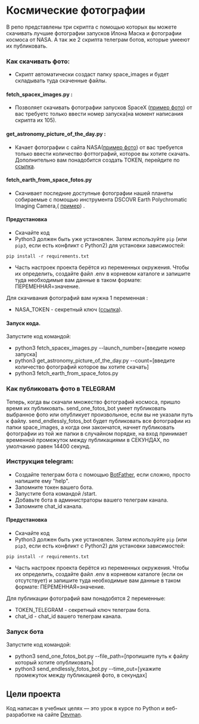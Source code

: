 # Космические фотографии

В репо представлены три скрипта с помощью которых вы можете скачивать лучшие фотографии запусков Илона Маска и
фотографии космоса от NASA.
А так же 2 скрипта телеграм ботов, которые умееют их публиковать.

### Как скачивать фото:

- Скрипт автоматически создаст папку
  space_images и будет складывать туда скаченные файлы.

#### fetch_spacex_images.py :

- Позволяет скачивать фотографии запусков SpaceX
  ([пример фото](https://live.staticflickr.com/65535/50291453997_aa715950e7_o.jpg))
  от вас требуетс только ввести номер запуска(на момент написания скрипта их 105).

#### get_astronomy_picture_of_the_day.py :

- Качает фотографии с сайта NASA([пример фото](https://apod.nasa.gov/apod/astropix.html))
  от вас требуется только ввести количество фоттографий, которое вы хотите скачать.
  Дополнительно вам понадобится создать TOKEN, перейдите по [ссылка](https://api.nasa.gov).

#### fetch_earth_from_space_fotos.py

- Скачивает последние доступные фотографии нашей планеты собираемые с помощью
  инструмента DSCOVR Earth Polychromatic
  Imaging
  Camera,( [пример](https://api.nasa.gov/EPIC/archive/natural/2019/05/30/png/epic_1b_20190530011359.png?api_key=DEMO_KEY))
  .

#### Предустановка

- Скачайте код
- Python3 должен быть уже установлен.
  Затем используйте `pip` (или `pip3`, если есть конфликт с Python2) для установки зависимостей:

```
pip install -r requirements.txt
```

- Часть настроек проекта берётся из переменных окружения.
  Чтобы их определить, создайте файл .env в корневом каталоге и запишите туда необходимые
  вам данные в таком формате: ПЕРЕМЕННАЯ=значение.

Для скачивания фотографий вам нужна 1 переменная :

- NASA_TOKEN - секретный ключ ([ссылка](https://api.nasa.gov)).

#### Запуск кода.

Запустите код командой:

- python3 fetch_spacex_images.py --launch_number=[введите номер запуска]
- python3 get_astronomy_picture_of_the_day.py --count=[введите количество фотографий которое вы хотите скачать]
- python3 fetch_earth_from_space_fotos.py

### Как публиковать фото в TELEGRAM

Теперь, когда вы скачали множество фотографий космоса,
пришло время их публиковать. send_one_fotos_bot умеет публиковать выбранное фото или опубликует произвольное, если вы не
указали путь к файлу. send_endlessly_fotos_bot будет публиковать все фотографии из папки space_images, а когда они
закончатся, начнет публиковать фотографии из той же папки в случайном порядке, на вход принимает временной промежуток
между публикациями в СЕКУНДАХ, по умолчанию равен 14400 секунд.

### Инструкция telegram:

- Создайте телеграм бота с помощью [BotFather](https://telegram.me/BotFather), если сложно, просто напишите ему "help".
- Запомните токен вашего бота.
- Запустите бота командой /start.
- Добавьте бота в администраторы вашего телеграм канала.
- Запомните chat_id канала.

#### Предустановка

- Скачайте код
- Python3 должен быть уже установлен.
  Затем используйте `pip` (или `pip3`, если есть конфликт с Python2) для установки зависимостей:

```
pip install -r requirements.txt
```

- Часть настроек проекта берётся из переменных окружения.
  Чтобы их определить, создайте файл .env в корневом каталоге (если он отсутствует) и запишите туда необходимые
  вам данные в таком формате: ПЕРЕМЕННАЯ=значение.

Для публикации фотографий вам понадобятся 2 переменные:

- TOKEN_TELEGRAM - секретный ключ телеграм бота.
- chat_id - chat_id вашего телеграм канала.

### Запуск бота

Запустите код командой:

- python3 send_one_fotos_bot.py --file_path=[пропишите путь к файлу который хотите опубликовать]
- python3 send_endlessly_fotos_bot.py --time_out=[укажите промежуток между публикацией фото, в секундах]

## Цели проекта

Код написан в учебных целях — это урок в курсе по Python и веб-разработке на сайте [Devman](https://dvmn.org).

